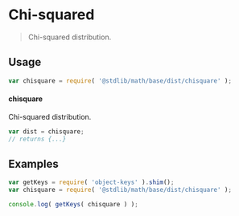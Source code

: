 # Chi-squared

> Chi-squared distribution.


<section class="usage">

## Usage

``` javascript
var chisquare = require( '@stdlib/math/base/dist/chisquare' );
```

#### chisquare

Chi-squared distribution.

``` javascript
var dist = chisquare;
// returns {...}
```

</section>

<!-- /.usage -->


<section class="examples">

## Examples

<!-- TODO: better examples -->

``` javascript
var getKeys = require( 'object-keys' ).shim();
var chisquare = require( '@stdlib/math/base/dist/chisquare' );

console.log( getKeys( chisquare ) );
```

</section>

<!-- /.examples -->


<section class="links">

</section>

<!-- /.links -->
